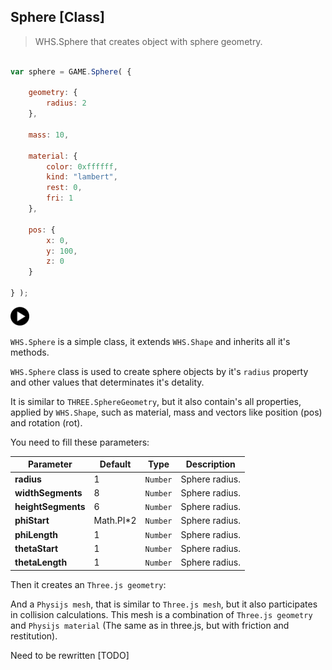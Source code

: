 <h2 class="ws" id="sphere">Sphere [Class]</h2>

> WHS.Sphere that creates object with sphere geometry.

```javascript

var sphere = GAME.Sphere( {

    geometry: {
        radius: 2
    },

    mass: 10,

    material: {
        color: 0xffffff,
        kind: "lambert",
        rest: 0,
        fri: 1
    },

    pos: {
        x: 0,
        y: 100,
        z: 0
    }

} );

```

<div id="sphere_ex" class="example output">
    <div class="splash" onclick="Sphere_example.start()">
        <img src="images/play.png" width="30" height="30">
    </div>
    <div class="actions">
        <i class="fa fa-pause"></i>
        <i class="fa fa-repeat" onclick="sphere.mesh.__dirtyPosition = true; sphere._pos.set(0, 100, 0);"></i>
    </div>
</div>

`WHS.Sphere` is a simple class, it extends `WHS.Shape` and inherits all it's methods.

`WHS.Sphere` class is used to create sphere objects by it's `radius` property and other values that determinates it's detality.

It is similar to `THREE.SphereGeometry`, but it also contain's all properties, applied by `WHS.Shape`, such as material, mass and vectors like position (pos) and rotation (rot).

You need to fill these parameters:

Parameter         |       Default        | Type      | Description |
----------------- | -------------------- | --------- | ----------- |
**radius**        | 1                    | `Number`  | Sphere radius.
**widthSegments** | 8                    | `Number`  | Sphere radius.
**heightSegments**| 6                    | `Number`  | Sphere radius.
**phiStart**      | Math.PI*2            | `Number`  | Sphere radius.
**phiLength**     | 1                    | `Number`  | Sphere radius.
**thetaStart**    | 1                    | `Number`  | Sphere radius.
**thetaLength**   | 1                    | `Number`  | Sphere radius.

Then it creates an `Three.js geometry`:

<script src="https://gist.github.com/sasha240100/df4a83ceb3625ffdb44d.js"></script>

And a `Physijs mesh`, that is similar to `Three.js mesh`, but it also participates in collision calculations. This mesh is a combination of `Three.js geometry` and `Physijs material` (The same as in three.js, but with friction and restitution).

<aside class="warning">Need to be rewritten [TODO]</aside>
